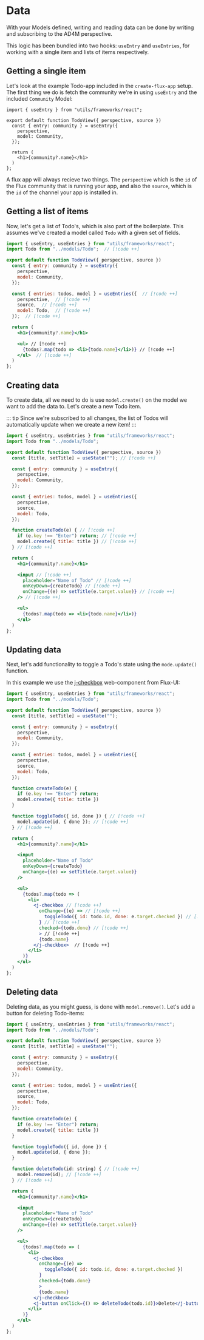 # Data

With your Models defined, writing and reading data can be done by writing and subscribing to the AD4M perspective.

This logic has been bundled into two hooks: `useEntry` and `useEntries`, for working with a single item and lists of items respectively.

## Getting a single item

Let's look at the example Todo-app included in the `create-flux-app` setup. The first thing we do is fetch the community we're in using `useEntry` and the included `Community` Model:

```tsx
import { useEntry } from "utils/frameworks/react";

export default function TodoView({ perspective, source }) 
  const { entry: community } = useEntry({
    perspective,
    model: Community,
  });

  return (
    <h1>{community?.name}</h1>
  )
};
```

A flux app will always recieve two things. The `perspective` which is the `id` of the Flux community that is running your app, and also the `source`, which is the `id` of the channel your app is installed in.

## Getting a list of items

Now, let's get a list of Todo's, which is also part of the boilerplate. This assumes we've created a model called `Todo` with a given set of fields.

```jsx
import { useEntry, useEntries } from "utils/frameworks/react";
import Todo from "../models/Todo";  // [!code ++]

export default function TodoView({ perspective, source }) 
  const { entry: community } = useEntry({
    perspective,
    model: Community,
  });

  const { entries: todos, model } = useEntries({  // [!code ++]
    perspective,  // [!code ++]
    source,  // [!code ++]
    model: Todo,  // [!code ++]
  });  // [!code ++]

  return (
    <h1>{community?.name}</h1>

    <ul> // [!code ++]
      {todos?.map(todo => <li>{todo.name}</li>)} // [!code ++]
    </ul>  // [!code ++]
  )
};
```

## Creating data

To create data, all we need to do is use `model.create()` on the model we want to add the data to. Let's create a new Todo item.

::: tip
Since we're subscribed to all changes, the list of Todos will automatically update when we create a new item!
:::


```jsx
import { useEntry, useEntries } from "utils/frameworks/react";
import Todo from "../models/Todo";

export default function TodoView({ perspective, source }) 
  const [title, setTitle] = useState(""); // [!code ++]

  const { entry: community } = useEntry({
    perspective,
    model: Community,
  });

  const { entries: todos, model } = useEntries({  
    perspective,  
    source,  
    model: Todo,  
  });

  function createTodo(e) { // [!code ++]
    if (e.key !== "Enter") return; // [!code ++]
    model.create({ title: title }) // [!code ++]
  } // [!code ++]

  return (
    <h1>{community?.name}</h1>

    <input // [!code ++]
      placeholder="Name of Todo" // [!code ++]
      onKeyDown={createTodo} // [!code ++]
      onChange={(e) => setTitle(e.target.value)} // [!code ++]
    /> // [!code ++]

    <ul> 
      {todos?.map(todo => <li>{todo.name}</li>)} 
    </ul>  
  )
};
```


## Updating data

Next, let's add functionality to toggle a Todo's state using the `mode.update()` function.

In this example we use the [j-checkbox](/ui-library/components/checkbox.html) web-component from Flux-UI:

```jsx
import { useEntry, useEntries } from "utils/frameworks/react";
import Todo from "../models/Todo";

export default function TodoView({ perspective, source }) 
  const [title, setTitle] = useState("");

  const { entry: community } = useEntry({
    perspective,
    model: Community,
  });

  const { entries: todos, model } = useEntries({  
    perspective,  
    source,  
    model: Todo,  
  });

  function createTodo(e) {
    if (e.key !== "Enter") return;
    model.create({ title: title })
  }

  function toggleTodo({ id, done }) { // [!code ++]
    model.update(id, { done }); // [!code ++]
  } // [!code ++]

  return (
    <h1>{community?.name}</h1>

    <input
      placeholder="Name of Todo"
      onKeyDown={createTodo}
      onChange={(e) => setTitle(e.target.value)}
    />

    <ul> 
      {todos?.map(todo => (
        <li>
          <j-checkbox // [!code ++]
            onChange={(e) => // [!code ++]
              toggleTodo({ id: todo.id, done: e.target.checked }) // [!code ++]
            } // [!code ++]
            checked={todo.done} // [!code ++]
            > // [!code ++]
            {todo.name}
          </j-checkbox>  // [!code ++]
        </li>
      )} 
    </ul>  
  )
};
```

## Deleting data

Deleting data, as you might guess, is done with `model.remove()`. Let's add a button for deleting Todo-items:

```jsx
import { useEntry, useEntries } from "utils/frameworks/react";
import Todo from "../models/Todo";

export default function TodoView({ perspective, source }) 
  const [title, setTitle] = useState("");

  const { entry: community } = useEntry({
    perspective,
    model: Community,
  });

  const { entries: todos, model } = useEntries({  
    perspective,  
    source,  
    model: Todo,  
  });

  function createTodo(e) {
    if (e.key !== "Enter") return;
    model.create({ title: title })
  }

  function toggleTodo({ id, done }) {
    model.update(id, { done });
  }

  function deleteTodo(id: string) { // [!code ++]
    model.remove(id); // [!code ++]
  } // [!code ++]

  return (
    <h1>{community?.name}</h1>

    <input
      placeholder="Name of Todo"
      onKeyDown={createTodo}
      onChange={(e) => setTitle(e.target.value)}
    />

    <ul> 
      {todos?.map(todo => (
        <li>
          <j-checkbox
            onChange={(e) =>
              toggleTodo({ id: todo.id, done: e.target.checked })
            }
            checked={todo.done}
            >
            {todo.name}
          </j-checkbox>
          <j-button onClick={() => deleteTodo(todo.id)}>Delete</j-button> // [!code ++]
        </li>
      )} 
    </ul>  
  )
};
```